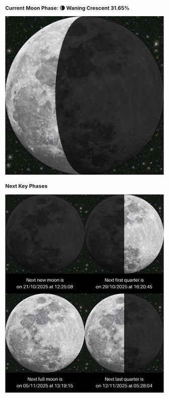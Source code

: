 ### Current Moon Phase: 🌘 Waning Crescent 31.65%
![Moon Phase](moonphase.png)
### Next Key Phases
![Gallery](gallery.png)